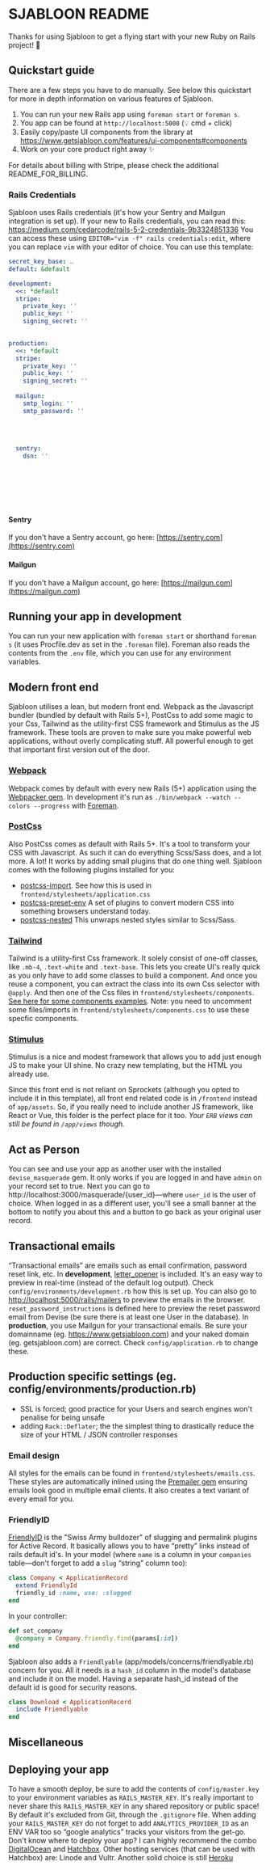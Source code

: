# SJABLOON README

Thanks for using Sjabloon to get a flying start with your new Ruby on Rails project! 🎊

## Quickstart guide
There are a few steps you have to do manually. See below this quickstart for more in depth information on various features of Sjabloon.

1. You can run your new Rails app using `foreman start` or `foreman s`.
2. You app can be found at `http://localhost:5000` (💡 cmd + click)
3. Easily copy/paste UI components from the library at https://www.getsjabloon.com/features/ui-components#components
4. Work on your core product right away ✨

For details about billing with Stripe, please check the additional README_FOR_BILLING.

### Rails Credentials
Sjabloon uses Rails credentials (it's how your Sentry and Mailgun integration is set up). If your new to Rails credentials, you can read this: https://medium.com/cedarcode/rails-5-2-credentials-9b3324851336
You can access these using `EDITOR="vim -f" rails credentials:edit`, where you can replace `vim` with your editor of choice. You can use this template:
```yml
secret_key_base: …
default: &default

development:
  <<: *default
  stripe:
    private_key: ''
    public_key: ''
    signing_secret: ''
  

production:
  <<: *default
  stripe:
    private_key: ''
    public_key: ''
    signing_secret: ''
  
  mailgun:
    smtp_login: ''
    smtp_password: ''
  
  
  
  
  sentry:
    dsn: ''
  
  
  
  
  
  
```

#### Sentry
If you don't have a Sentry account, go here: [https://sentry.com](https://sentry.com)

#### Mailgun
If you don't have a Mailgun account, go here: [https://mailgun.com](https://mailgun.com)

## Running your app in development
You can run your new application with `foreman start` or shorthand `foreman s` (it uses Procfile.dev as set in the `.foreman` file). Foreman also reads the contents from the `.env` file, which you can use for any environment variables.

## Modern front end
Sjabloon utilises a lean, but modern front end. Webpack as the Javascript bundler (bundled by default with Rails 5+), PostCss to add some magic to your Css, Tailwind as the utility-first CSS framework and Stimulus as the JS framework. These tools are proven to make sure you make powerful web applications, without overly complicating stuff. All powerful enough to get that important first version out of the door.

### [Webpack](https://webpack.js.org)
Webpack comes by default with every new Rails (5+) application using the [Webpacker gem](https://github.com/rails/webpacker). In development it's run as `./bin/webpack --watch --colors --progress` with [Foreman](https://github.com/ddollar/foreman).

### [PostCss](https://https://postcss.org)
Also PostCss comes as default with Rails 5+. It's a tool to transform your CSS with Javascript. As such it can do everything Scss/Sass does, and a lot more. A lot! It works by adding small plugins that do one thing well. Sjabloon comes with the following plugins installed for you:

- [postcss-import](https://github.com/postcss/postcss-import). See how this is used in `frontend/stylesheets/application.css`
- [postcss-preset-env](https://github.com/csstools/postcss-preset-env) A set of plugins to convert modern CSS into something browsers understand today.
- [postcss-nested](https://github.com/postcss/postcss-nested) This unwraps nested styles similar to Scss/Sass.

### [Tailwind](https://tailwindcss.com)
Tailwind is a utility-first Css framework. It solely consist of one-off classes, like `.mb-4`, `.text-white` and `.text-base`. This lets you create UI's really quick as you only have to add some classes to build a component. And once you reuse a component, you can extract the class into its own Css selector with `@apply`. And then one of the Css files in `frontend/stylesheets/components`. [See here for some components examples](https://www.getsjabloon.com/features/ui-components). Note: you need to uncomment some files/imports in `frontend/stylesheets/components.css` to use these specfic components.

### [Stimulus](https://stimulusjs.org)
Stimulus is a nice and modest framework that allows you to add just enough JS to make your UI shine. No crazy new templating, but the HTML you already use.

Since this front end is not reliant on Sprockets (although you opted to include it in this template), all front end related code is in `/frontend` instead of `app/assets`. So, if you really need to include another JS framework, like React or Vue, this folder is the perfect place for it too. _Your `ERB` views can still be found in `/app/views` though._

## Act as Person
You can see and use your app as another user with the installed `devise_masquerade` gem. It only works if you are logged in and have `admin` on your record set to true.
Next you can go to http://localhost:3000/masquerade/{user_id}—where `user_id` is the user of choice. When logged in as a different user, you'll see a small banner at the bottom to notify you about this and a button to go back as your original user record.


## Transactional emails
“Transactional emails” are emails such as email confirmation, password reset link, etc.
In **development**, [letter_opener](https://github.com/ryanb/letter_opener) is included. It's an easy way to preview in real-time (instead of the default log output). Check `config/environments/development.rb` how this is set up.
You can also go to [http://localhost:5000/rails/mailers](http://localhost:5000/rails/mailers) to preview the emails in the browser. `reset_password_instructions` is defined here to preview the reset password email from Devise (be sure there is at least one User in the database).
In **production**, you use Mailgun for your transactional emails. Be sure your domainname (eg. https://www.getsjabloon.com) and your naked domain (eg. getsjabloon.com) are correct. Check `config/application.rb` to change these.

## Production specific settings (eg. config/environments/production.rb)

- SSL is forced; good practice for your Users and search engines won't penalise for being unsafe
- adding `Rack::Deflater`; the the simplest thing to drastically reduce the size of your HTML / JSON controller responses

### Email design
All styles for the emails can be found in `frontend/stylesheets/emails.css`. These styles are automatically inlined using the [Premailer gem](https://github.com/premailer/premailer) ensuring emails look good in multiple email clients. It also creates a text variant of every email for you.

### FriendlyID
[FriendlyID](https://github.com/norman/friendly_id/) is the "Swiss Army bulldozer" of slugging and permalink plugins for Active Record. It basically allows you to have “pretty” links instead of rails default id's.
In your model (where `name` is a column in your `companies` table—don't forget to add a `slug` “string” column too):
```rb
class Company < ApplicationRecord
  extend FriendlyId
  friendly_id :name, use: :slugged
end
```
In your controller:
```rb
def set_company
  @company = Company.friendly.find(params[:id])
end
```

Sjabloon also adds a `Friendlyable` (app/models/concerns/friendlyable.rb) concern for you. All it needs is a `hash_id` column in the model's database and include it on the model. Having a separate hash_id instead of the default id is good for security reasons.
```rb
class Download < ApplicationRecord
  include Friendlyable
end
```


## Miscellaneous

## Deploying your app
To have a smooth deploy, be sure to add the contents of `config/master.key` to your environment variables as `RAILS_MASTER_KEY`. It's really important to never share this `RAILS_MASTER_KEY` in any shared repository or public space! By default it's excluded from Git, through the `.gitignore` file.
When adding your `RAILS_MASTER_KEY` do not forget to add `ANALYTICS_PROVIDER_ID` as an ENV VAR too so “google analytics” tracks your visitors from the get-go.
Don't know where to deploy your app? I can highly recommend the combo [DigitalOcean](https://m.do.co/c/5ca1e8d17563) and [Hatchbox](https://hatchbox.io/?via=sjabloon). Other hosting services (that can be used with Hatchbox) are: Linode and Vultr. Another solid choice is still [Heroku](https://www.heroku.com)
